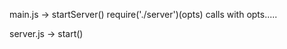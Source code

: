 main.js ->
	startServer()
		require('./server')(opts) calls with opts.....

server.js ->
	start()


